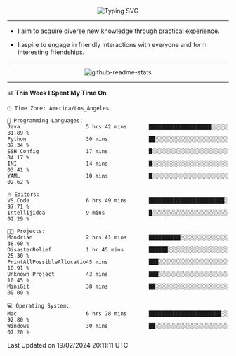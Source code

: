 <p align="center">
  <img src="https://readme-typing-svg.demolab.com?font=Fira+Code&weight=500&size=32&duration=2500&pause=1600&center=true&vCenter=true&random=false&width=1024&height=64&lines=Hi+there+%F0%9F%91%8B;I'm+delighted+you+could+make+it+here+%F0%9F%8E%89;I'm+Harry%2C+a+college+student+still+finding+my+way" alt="Typing SVG" />
</p>


---


- I aim to acquire diverse new knowledge through practical experience.

- I aspire to engage in friendly interactions with everyone and form interesting friendships.


---


<p align="center">
  <img src="https://github-readme-stats.vercel.app/api?username=Harry-Jing&show_icons=true" alt="github-readme-stats"/>
</p>


---

<!--START_SECTION:waka-->
📊 **This Week I Spent My Time On** 

```text
🕑︎ Time Zone: America/Los_Angeles

💬 Programming Languages: 
Java                     5 hrs 42 mins       ████████████████████░░░░░   81.89 % 
Python                   30 mins             ██░░░░░░░░░░░░░░░░░░░░░░░   07.34 % 
SSH Config               17 mins             █░░░░░░░░░░░░░░░░░░░░░░░░   04.17 % 
INI                      14 mins             █░░░░░░░░░░░░░░░░░░░░░░░░   03.41 % 
YAML                     10 mins             █░░░░░░░░░░░░░░░░░░░░░░░░   02.62 % 

🔥 Editors: 
VS Code                  6 hrs 49 mins       ████████████████████████░   97.71 % 
Intellijidea             9 mins              █░░░░░░░░░░░░░░░░░░░░░░░░   02.29 % 

🐱‍💻 Projects: 
Mondrian                 2 hrs 41 mins       ██████████░░░░░░░░░░░░░░░   38.60 % 
DisasterRelief           1 hr 45 mins        ██████░░░░░░░░░░░░░░░░░░░   25.30 % 
PrintAllPossibleAllocatio45 mins             ███░░░░░░░░░░░░░░░░░░░░░░   10.91 % 
Unknown Project          43 mins             ███░░░░░░░░░░░░░░░░░░░░░░   10.45 % 
MiniGit                  38 mins             ██░░░░░░░░░░░░░░░░░░░░░░░   09.09 % 

💻 Operating System: 
Mac                      6 hrs 28 mins       ███████████████████████░░   92.80 % 
Windows                  30 mins             ██░░░░░░░░░░░░░░░░░░░░░░░   07.20 % 
```


 Last Updated on 19/02/2024 20:11:11 UTC
<!--END_SECTION:waka-->
